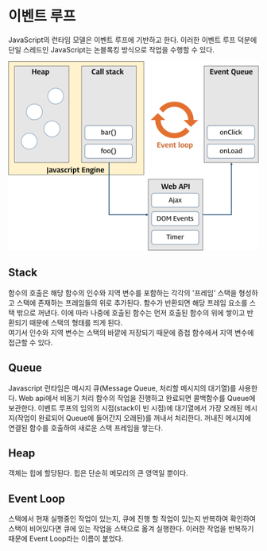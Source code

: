 # 이벤트 루프

JavaScript의 런타임 모델은 이벤트 루프에 기반하고 한다. 이러한 이벤트 루프 덕분에 단일 스레드인 JavaScript는 논블록킹 방식으로 작업을 수행할 수 있다.

![event-loop](./assets_이벤트루프/event-loop.png)

## Stack

함수의 호출은 해당 함수의 인수와 지역 변수를 포함하는 각각의 '프레임' 스택을 형성하고 스택에 존재하는 프레임들의 위로 추가된다. 함수가 반환되면 해당 프레임 요소를 스택 밖으로 꺼낸다. 이에 따라 나중에 호출된 함수는 먼저 호출된 함수의 위에 쌓이고 반환되기 때문에 스택의 형태를 띄게 된다.  
여기서 인수와 지역 변수는 스택의 바깥에 저장되기 때문에 중첩 함수에서 지역 변수에 접근할 수 있다.

## Queue

Javascript 런타임은 메시지 큐(Message Queue, 처리할 메시지의 대기열)를 사용한다. Web api에서 비동기 처리 함수의 작업을 진행하고 완료되면 콜백함수를 Queue에 보관한다.
이벤트 루프의 임의의 시점(stack이 빈 시점)에 대기열에서 가장 오래된 메시지(작업이 완료되어 Queue에 들어간지 오래된)를 꺼내서 처리한다. 꺼내진 메시지에 연결된 함수를 호출하여 새로운 스택 프레임을 쌓는다.

## Heap

객체는 힙에 할당된다. 힙은 단순히 메모리의 큰 영역일 뿐이다.

## Event Loop

스택에서 현재 실행중인 작업이 있는지, 큐에 진행 할 작업이 있는지 반복하여 확인하여 스택이 비어있다면 큐에 있는 작업을 스택으로 옮겨 실행한다. 이러한 작업을 반복하기 때문에 Event Loop라는 이름이 붙었다.
